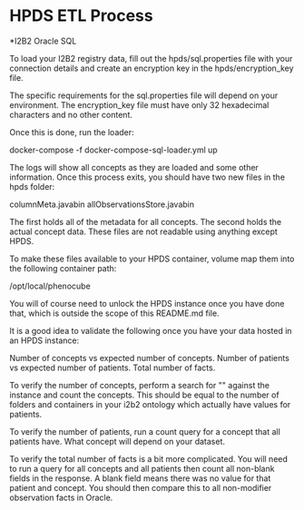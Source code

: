 HPDS ETL Process
================

*I2B2 Oracle SQL

To load your I2B2 registry data, fill out the hpds/sql.properties file with your connection details and create an encryption key in the hpds/encryption_key file.

The specific requirements for the sql.properties file will depend on your environment. The encryption_key file must have only 32 hexadecimal characters and no other content.

Once this is done, run the loader:

docker-compose -f docker-compose-sql-loader.yml up

The logs will show all concepts as they are loaded and some other information. Once this process exits, you should have two new files in the hpds folder:

columnMeta.javabin
allObservationsStore.javabin

The first holds all of the metadata for all concepts. The second holds the actual concept data. These files are not readable using anything except HPDS.

To make these files available to your HPDS container, volume map them into the following container path:

/opt/local/phenocube

You will of course need to unlock the HPDS instance once you have done that, which is outside the scope of this README.md file.

It is a good idea to validate the following once you have your data hosted in an HPDS instance:

Number of concepts vs expected number of concepts.
Number of patients vs expected number of patients.
Total number of facts.

To verify the number of concepts, perform a search for "" against the instance and count the concepts. This should be equal to the number of folders and containers in your i2b2 ontology which actually have values for patients.

To verify the number of patients, run a count query for a concept that all patients have. What concept will depend on your dataset.

To verify the total number of facts is a bit more complicated. You will need to run a query for all concepts and all patients then count all non-blank fields in the response. A blank field means there was no value for that patient and concept. You should then compare this to all non-modifier observation facts in Oracle.


